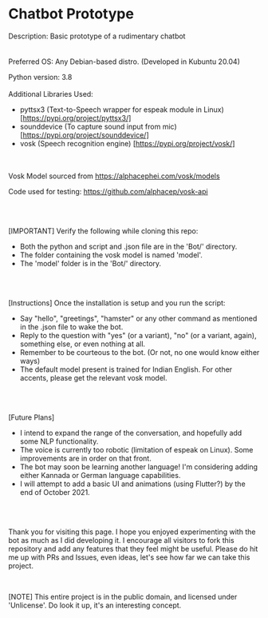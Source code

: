 # Chatbot Prototype
Description: Basic prototype of a rudimentary chatbot
</br></br></br>
Preferred OS: Any Debian-based distro. (Developed in Kubuntu 20.04)

Python version: 3.8
</br></br>
Additional Libraries Used: 
* pyttsx3 (Text-to-Speech wrapper for espeak module in Linux) [https://pypi.org/project/pyttsx3/]
* sounddevice (To capture sound input from mic) [https://pypi.org/project/sounddevice/]
* vosk (Speech recognition engine) [https://pypi.org/project/vosk/]
</br></br></br>

Vosk Model sourced from https://alphacephei.com/vosk/models

Code used for testing: https://github.com/alphacep/vosk-api

</br></br>

[IMPORTANT] Verify the following while cloning this repo:
* Both the python and script and .json file are in the 'Bot/' directory.
* The folder containing the vosk model is named 'model'.
* The 'model' folder is in the 'Bot/' directory.

</br></br>

[Instructions] Once the installation is setup and you run the script:
* Say "hello", "greetings", "hamster" or any other command as mentioned in the .json file to wake the bot.
* Reply to the question with "yes" (or a variant), "no" (or a variant, again), something else, or even nothing at all.
* Remember to be courteous to the bot. (Or not, no one would know either ways)
* The default model present is trained for Indian English. For other accents, please get the relevant vosk model.

</br></br>

[Future Plans] 
* I intend to expand the range of the conversation, and hopefully add some NLP functionality.
* The voice is currently too robotic (limitation of espeak on Linux). Some improvements are in order on that front.
* The bot may soon be learning another language! I'm considering adding either Kannada or German language capabilities.
* I will attempt to add a basic UI and animations (using Flutter?) by the end of October 2021.

</br></br>

Thank you for visiting this page. I hope you enjoyed experimenting with the bot as much as I did developing it. I encourage all visitors to fork this repository and add any features that they feel might be useful. Please do hit me up with PRs and Issues, even ideas, let's see how far we can take this project.

</br>

[NOTE] This entire project is in the public domain, and licensed under 'Unlicense'. Do look it up, it's an interesting concept.
